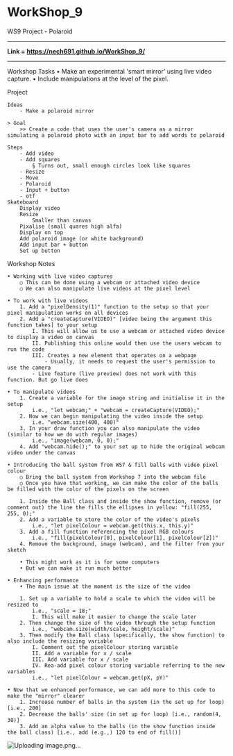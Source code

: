 # WorkShop_9
WS9 Project - Polaroid

****

**Link = https://nech691.github.io/WorkShop_9/**

***

Workshop Tasks
	• Make an experimental 'smart mirror' using live video capture.
	• Include manipulations at the level of the pixel.
	
Project 
	
	Ideas 
		- Make a polaroid mirror 
		
	> Goal 
		>> Create a code that uses the user's camera as a mirror simulating a polaroid photo with an input bar to add words to polaroid

	Steps 
		- Add video 
		- Add squares 
			§ Turns out, small enough circles look like squares 
		- Resize 
		- Move 
		- Polaroid 
		- Input + button
		- otf
	Skateboard 
		Display video 
		Resize 
			Smaller than canvas
		Pixalise (small quares high alfa)
		Display on top 
		Add polaroid image (or white background)
		Add input bar + button 
		Set up button 



Workshop Notes 
	
	• Working with live video captures  
		○ This can be done using a webcam or attached video device
		○ We can also manipulate live videos at the pixel level 
	
	• To work with live videos 
		1. Add a "pixelDensity(1)" function to the setup so that your pixel manipulation works on all devices
		2. Add a "createCapture(VIDEO)" [video being the argument this function takes] to your setup 
			I. This will allow us to use a webcam or attached video device to display a video on canvas 
			II. Publishing this online would then use the users webcam to run the code 
			III. Creates a new element that operates on a webpage
				- Usually, it needs to request the user's permission to use the camera
			- Live feature (live preview) does not work with this function. But go live does 
			
	• To manipulate videos 
		1. Create a variable for the image string and initialise it in the setup 
			i.e., "let webcam;" + "webcam = createCapture(VIDEO);"
		2. Now we can begin manipulating the video inside the setup
			i.e. "webcam.size(400, 400)"
		3. In your draw function you can also manipulate the video (similar to how we do with regular images)
			i.e., "image(webcam, 0, 0);"
		4. Add "webcam.hide();" to your set up to hide the original webcam video under the canvas
		
	• Introducing the ball system from WS7 & fill balls with video pixel colour 
		○ Bring the ball system from Workshop 7 into the webcam file 
		○ Once you have that working, we can make the color of the balls be filled with the color of the pixels on the screen
			
		1. Inside the Ball class and inside the show function, remove (or comment out) the line the fills the ellipses in yellow: "fill(255, 255, 0);" 
		2. Add a variable to store the color of the video's pixels   
			i.e., "let pixelColour = webcam.get(this.x, this.y)"
		3. Add a fill function referencing the pixel RGB colours
			i.e., "fill(pixelColour[0], pixelColour[1], pixelColour[2])"
		4. Remove the background, image (webcam), and the filter from your sketch
		
		• This might work as it is for some computers 
		• But we can make it run much better 
	
	• Enhancing performance
		• The main issue at the moment is the size of the video 
		 
		1. Set up a variable to hold a scale to which the video will be resized to 
			i.e., "scale = 18;"
			I. This will make it easier to change the scale later 
		2. Then change the size of the video through the setup function
			i.e., "webcam.size(width/scale, height/scale)" 
		3. Then modify the Ball class (specifically, the show function) to also include the resizing variable 
			I. Comment out the pixelColour storing variable
			II. Add a variable for x / scale 
			III. Add variable for x / scale 
			IV. Rea-add pixel colour storing variable referring to the new variables
			i.e., "let pixelColour = webcam.get(pX, pY)"
			
	• Now that we enhanced performance, we can add more to this code to make the "mirror" clearer
		1. Increase number of balls in the system (in the set up for loop) [i.e., 200]
		2. Decrease the balls' size (in set up for loop) [i.e., random(4, 30)]
		3. Add an alpha value to the balls (in the show function inside the ball class) [i.e., add (e.g.,) 120 to end of fill()]
				
![Uploading image.png…]()

